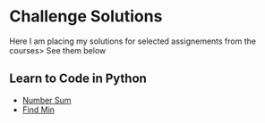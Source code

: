 # Challenge Solutions

Here I am placing my solutions for selected assignements from the courses> See them below

## Learn to Code in Python

- [Number Sum](projects/ltcip_practice/practice_1.md)
- [Find Min](ltcip_practice/practice_2.md)
